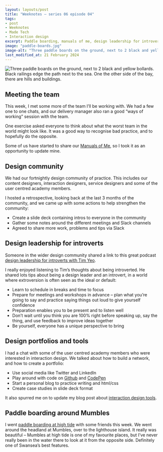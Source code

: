 ```yaml
---
layout: layouts/post
title: "Weeknotes – series 06 episode 04"
tags:
- post
- Weeknotes
- Made Tech
- Interaction design
excerpt: Paddle boarding, manuals of me, design leadership for introverts.
image: "paddle-boards.jpg"
image-alt: "Three paddle boards on the ground, next to 2 black and yellow bollards. Black railings edge the path next to the sea. One the other side of the bay, there are hills and buildings."
last_modified_at: 21 February 2024
---
```


![Three paddle boards on the ground, next to 2 black and yellow bollards. Black railings edge the path next to the sea. One the other side of the bay, there are hills and buildings.](/images/paddle-boards.jpg)

## Meeting the team

This week, I met some more of the team I’ll be working with. We had a few one to one chats, and our delivery manager also ran a good “ways of working” session with the team.

One exercise asked everyone to think about what the worst team in the world might look like. It was a good way to recognise bad practice, and to hopefully do the opposite.

Some of us have started to share our [Manuals of Me](/blog/a-user-manual-for-me-version-3/), so I took it as an opportunity to update mine.

## Design community

We had our fortnightly design community of practice. This includes our content designers, interaction designers, service designers and some of the user centred academy members.

I hosted a retrospective, looking back at the last 3 months of the community, and we came up with some actions to help strengthen the community:

- Create a slide deck containing intros to everyone in the community
- Gather some notes around the different meetings and Slack channels
- Agreed to share more work, problems and tips via Slack

## Design leadership for introverts

Someone in the wider design community shared a link to this great podcast [design leadership for introverts with Tim Yeo](https://open.spotify.com/episode/6XZcSnNG8YvbnzQtaN7PqW).

I really enjoyed listening to Tim’s thoughts about being introverted. He shared lots tips about being a design leader and an introvert, in a world where extroversion is often seen as the ideal or default:

- Learn to schedule in breaks and time to focus
- Prepare for meetings and workshops in advance – plan what you’re going to say and practice saying things out loud to give yourself confidence
- Preparation enables you to be present and to listen well
- Don’t wait until you think you are 100% right before speaking up, say the thing, and use feedback to improve ideas together
- Be yourself, everyone has a unique perspective to bring

## Design portfolios and tools

I had a chat with some of the user centred academy members who were interested in interaction design.  We talked about how to build a network, and how to create a portfolio:

- Use social media like Twitter and LinkedIn
- Play around with code on [Github](https://github.com/) and [CodePen](https://codepen.io/)
- Start a personal blog to practice writing and html/css
- Create case studies in slide deck format

It also spurred me on to update my blog post about [interaction design tools](/blog/my-interaction-design-tools-version-3/).

## Paddle boarding around Mumbles

I went [paddle boarding at high tide](https://twitter.com/benjystanton/status/1552932291458076679) with some friends this week. We went around the headland at Mumbles, over to the lighthouse island. It really was beautiful – Mumbles at high tide is one of my favourite places, but I’ve never really been in the water there to look at it from the opposite side. Definitely one of Swansea’s best features.